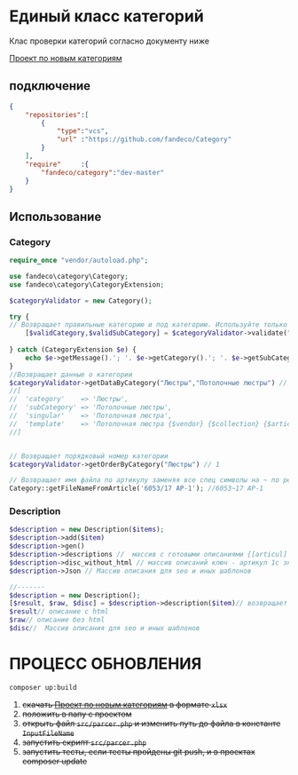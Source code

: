 # Единый класс категорий

Клас проверки категорий согласно документу ниже

[Проект по новым категориям](https://docs.google.com/spreadsheets/d/1tKIDh4Lo4LjGdXGw5-UzO8ZCRkCDkNYMw4wjB3sU7MM/edit#gid=33988330)

## подключение

```json
{
	"repositories":[
		{
			"type":"vcs",
			"url" :"https://github.com/fandeco/Category"
		}
	],
	"require"     :{
		"fandeco/category":"dev-master"
	}
}
```

## Использование

### Category

```php
require_once "vendor/autoload.php";

use fandeco\category\Category;
use fandeco\category\CategoryExtension;

$categoryValidator = new Category();

try {
// Возвращает правильные категорию и под категорию. Используйте только ети значения, а не те что переданы в аргументы
	[$validCategory,$validSubCategory] = $categoryValidator->validate("test", "test2");
	
} catch (CategoryExtension $e) {
	echo $e->getMessage().'; '.	$e->getCategory().'; '.	$e->getSubCategory()
}
//Возвращает данные о категории
$categoryValidator->getDataByCategory("Люстры","Потолочные люстры") // 
//[
//	'category'    => 'Люстры',
//	'subCategory' => 'Потолочные люстры',
//	'singular'    => 'Потолочная люстра',
//	'template'    => 'Потолочная люстра {$vendor} {$collection} {$article}',
//]


// Возвращает порядковый номер категории 
$categoryValidator->getOrderByCategory("Люстры") // 1 

// Возвращает имя файла по артикулу заменяя все спец символы на ~ по регламенту
Category::getFileNameFromArticle('6053/17 AP-1'); //6053~17 AP-1

```

### Description

```php
$description = new Description($items);
$description->add($item)
$description->gen()
$description->descriptions //  массив с готовыми описаниями [[articul] =>'discription']
$description->disc_without_html // массив описаний ключ - артикул 1с значение описание с html
$description->Json // Массив описания для seo и иных шаблонов

//-------
$description = new Description();
[$result, $raw, $disc] = $description->description($item)// возвращает массив описаний для $item [$result, $raw, $disc]
$result// описание с html
$raw// описание без html
$disc//  Массив описания для seo и иных шаблонов
```

# ПРОЦЕСС ОБНОВЛЕНИЯ

```bash
composer up:build
```

1) ~~скачать [Проект по новым категориям](https://docs.google.com/spreadsheets/d/1tKIDh4Lo4LjGdXGw5-UzO8ZCRkCDkNYMw4wjB3sU7MM/edit#gid=33988330) в формате `xlsx`~~
2) ~~положить в папу с проектом~~
3) ~~открыть файл `src/parcer.php` и изменить путь до файла в константе `InputFileName`~~
4) ~~запустить скрипт `src/parcer.php`~~
5) ~~запустить тесты, если тесты пройдены git push, и в проектах composer update~~
